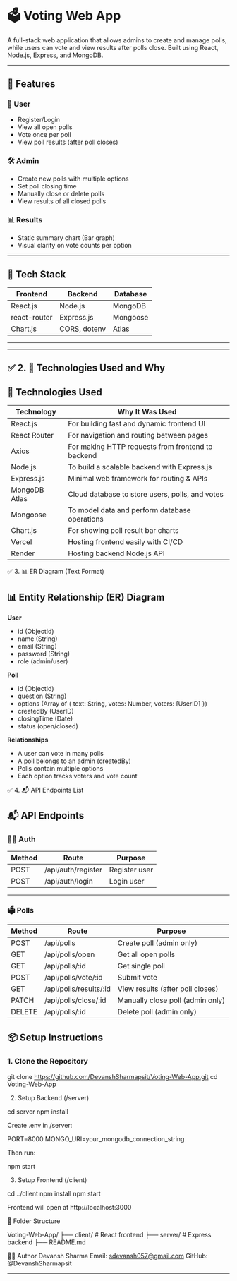 # 🗳️ Voting Web App

A full-stack web application that allows admins to create and manage polls, while users can vote and view results after polls close. Built using React, Node.js, Express, and MongoDB.

---

## 🚀 Features

### 👤 User
- Register/Login
- View all open polls
- Vote once per poll
- View poll results (after poll closes)

### 🛠️ Admin
- Create new polls with multiple options
- Set poll closing time
- Manually close or delete polls
- View results of all closed polls

### 📊 Results
- Static summary chart (Bar graph)
- Visual clarity on vote counts per option

---

## 🧰 Tech Stack

| Frontend      | Backend       | Database |
|---------------|---------------|----------|
| React.js      | Node.js       | MongoDB  |
| react-router  | Express.js    | Mongoose |
| Chart.js      | CORS, dotenv  | Atlas    |

---


---

## ✅ 2. 🧰 **Technologies Used and Why**


## 🧰 Technologies Used

| Technology    | Why It Was Used                                 |
|---------------|--------------------------------------------------|
| React.js      | For building fast and dynamic frontend UI        |
| React Router  | For navigation and routing between pages         |
| Axios         | For making HTTP requests from frontend to backend|
| Node.js       | To build a scalable backend with Express.js      |
| Express.js    | Minimal web framework for routing & APIs         |
| MongoDB Atlas | Cloud database to store users, polls, and votes  |
| Mongoose      | To model data and perform database operations    |
| Chart.js      | For showing poll result bar charts               |
| Vercel        | Hosting frontend easily with CI/CD               |
| Render        | Hosting backend Node.js API                      |

✅ 3. 📊 ER Diagram (Text Format)

## 📊 Entity Relationship (ER) Diagram

**User**
- id (ObjectId)
- name (String)
- email (String)
- password (String)
- role (admin/user)

**Poll**
- id (ObjectId)
- question (String)
- options (Array of { text: String, votes: Number, voters: [UserID] })
- createdBy (UserID)
- closingTime (Date)
- status (open/closed)

**Relationships**
- A user can vote in many polls
- A poll belongs to an admin (createdBy)
- Polls contain multiple options
- Each option tracks voters and vote count

✅ 4. 📬 API Endpoints List

## 📬 API Endpoints

### 🧑‍💻 Auth
| Method | Route                        | Purpose               |
|--------|------------------------------|------------------------|
| POST   | /api/auth/register           | Register user         |
| POST   | /api/auth/login              | Login user            |

---

### 🗳️ Polls
| Method | Route                             | Purpose                            |
|--------|-----------------------------------|-------------------------------------|
| POST   | /api/polls                        | Create poll (admin only)           |
| GET    | /api/polls/open                   | Get all open polls                 |
| GET    | /api/polls/:id                    | Get single poll                    |
| POST   | /api/polls/vote/:id               | Submit vote                        |
| GET    | /api/polls/results/:id            | View results (after poll closes)   |
| PATCH  | /api/polls/close/:id              | Manually close poll (admin only)   |
| DELETE | /api/polls/:id                    | Delete poll (admin only)           |



## 📦 Setup Instructions

### 1. Clone the Repository

git clone https://github.com/DevanshSharmapsit/Voting-Web-App.git
cd Voting-Web-App


2. Setup Backend (/server)

cd server
npm install

Create .env in /server:

PORT=8000
MONGO_URI=your_mongodb_connection_string

Then run:

npm start

3. Setup Frontend (/client)

cd ../client
npm install
npm start

Frontend will open at http://localhost:3000

📂 Folder Structure

Voting-Web-App/
├── client/         # React frontend
├── server/         # Express backend
├── README.md


👨‍💻 Author
Devansh Sharma
Email: sdevansh057@gmail.com
GitHub: @DevanshSharmapsit

---
